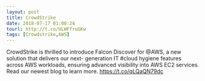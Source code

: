 ```yaml
---
layout: post
title: CrowdStrike
date: 2018-07-17 01:00:24
tourl: http://t.co/ULWFfruGKw
tags: [Crowdstrike,AWS]
---
```

CrowdStrike is thrilled to introduce Falcon Discover for @AWS, a new solution that delivers our next- generation IT #cloud hygiene features across AWS workloads, ensuring advanced visibility into AWS EC2 services. Read our newest blog to learn more. https://t.co/qLQaQN79dc